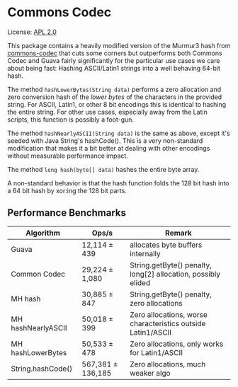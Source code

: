 # Commons Codec

License: [APL 2.0](http://www.apache.org/licenses/LICENSE-2.0)

This package contains a heavily modified version of the Murmur3 hash from [commons-codec](https://commons.apache.org/proper/commons-codec/)
that cuts some corners but outperforms both Commons Codec and Guava fairly significantly for the particular use cases
we care about being fast: Hashing ASCII/Latin1 strings into a well behaving 64-bit hash.

The method `hashLowerBytes(String data)` performs a zero allocation and zero conversion hash of 
the *lower bytes* of the characters in the provided string.  For ASCII, Latin1, or other 8 bit encodings 
this is identical to hashing the entire string. For other use cases, especially away from the
Latin scripts, this function is possibly a foot-gun.

The method `hashNearlyASCII(String data)` is the same as above, except it's
seeded with Java String's hashCode().  This is a very non-standard modification that
makes it a bit better at dealing with other encodings without measurable performance
impact.

The method `long hash(byte[] data)` hashes the entire byte array.

A non-standard behavior is that the hash function folds the 128 bit 
hash into a 64 bit hash by xor:ing the 128 bit parts. 

## Performance Benchmarks

| Algorithm          | Ops/s             | Remark                                                          | 
|--------------------|-------------------|-----------------------------------------------------------------|
| Guava              | 12,114 ±  439     | allocates byte buffers internally                               |
| Common Codec       | 29,224 ± 1,080    | String.getByte() penalty, long\[2\] allocation, possibly elided |
| MH hash            | 30,885 ±  847     | String.getByte() penalty, zero allocations                      |
| MH hashNearlyASCII | 50,018 ± 399      | Zero allocations, worse characteristics outside Latin1/ASCII    |
| MH hashLowerBytes  | 50,533 ±  478     | Zero allocations, only works for Latin1/ASCII                   |
| String.hashCode()  | 567,381 ± 136,185 | Zero allocations, much weaker algo                              |

